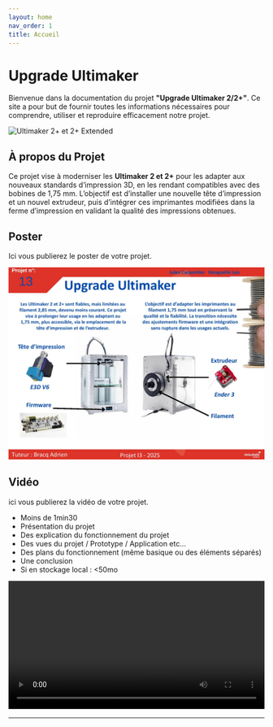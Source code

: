 ```yaml
---
layout: home
nav_order: 1
title: Accueil
---
```


# Upgrade Ultimaker

Bienvenue dans la documentation du projet __"Upgrade Ultimaker 2/2+"__. Ce site a pour but de fournir toutes les informations nécessaires pour comprendre, utiliser et reproduire efficacement notre projet.

![Ultimaker 2+ et 2+ Extended](https://upload.wikimedia.org/wikipedia/commons/thumb/d/d8/Ultimaker_Setting_-_2_Ultimaker_2%2B_and_2_Extended%2B_-2_%2828127006770%29.jpg/1280px-Ultimaker_Setting_-_2_Ultimaker_2%2B_and_2_Extended%2B_-2_%2828127006770%29.jpg)

## À propos du Projet

Ce projet vise à moderniser les __Ultimaker 2 et 2+__ pour les adapter aux nouveaux standards d’impression 3D, en les rendant compatibles avec des bobines de 1,75 mm. L’objectif est d’installer une nouvelle tête d’impression et un nouvel extrudeur, puis d’intégrer ces imprimantes modifiées dans la ferme d’impression en validant la qualité des impressions obtenues.

## Poster

Ici vous publierez le poster de votre projet.

![Poster](images/Template.jpg)


## Vidéo

ici vous publierez la vidéo de votre projet. 
- Moins de 1min30
- Présentation du projet 
- Des explication du fonctionnement du projet
- Des vues du projet / Prototype / Application etc... 
- Des plans du fonctionnement (même basique ou des éléments séparés)
- Une conclusion
- Si en stockage local : <50mo

<video src="images/videoi3.mp4" controls title="Title"  style="width: 100%;"></video>

---
